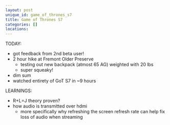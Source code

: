 ```yaml
---
layout: post
unique_id: game_of_thrones_s7
title: Game of Thrones S7
categories: []
locations: 
---
```


TODAY:
* got feedback from 2nd beta user!
* 2 hour hike at Fremont Older Preserve
  * testing out new backpack (atmost 65 AG) weighted with 20 lbs
  * super squeaky!
* dim sum
* watched entirety of GoT S7 in ~9 hours

LEARNINGS:
* R+L=J theory proven?
* how audio is transmitted over hdmi
  * more specifically why refreshing the screen refresh rate can help fix loss of audio when streaming

